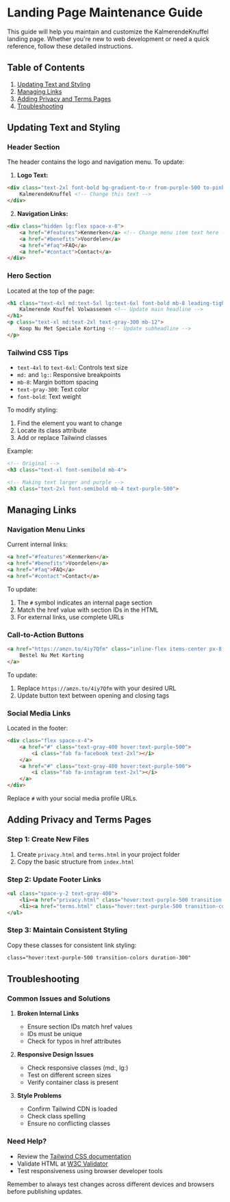 # Landing Page Maintenance Guide

This guide will help you maintain and customize the KalmerendeKnuffel landing page. Whether you're new to web development or need a quick reference, follow these detailed instructions.

## Table of Contents
1. [Updating Text and Styling](#updating-text-and-styling)
2. [Managing Links](#managing-links)
3. [Adding Privacy and Terms Pages](#adding-privacy-and-terms-pages)
4. [Troubleshooting](#troubleshooting)

## Updating Text and Styling

### Header Section
The header contains the logo and navigation menu. To update:

1. **Logo Text:**
```html
<div class="text-2xl font-bold bg-gradient-to-r from-purple-500 to-pink-500 bg-clip-text text-transparent">
    KalmerendeKnuffel <!-- Change this text -->
</div>
```

2. **Navigation Links:**
```html
<div class="hidden lg:flex space-x-8">
    <a href="#features">Kenmerken</a> <!-- Change menu item text here -->
    <a href="#benefits">Voordelen</a>
    <a href="#faq">FAQ</a>
    <a href="#contact">Contact</a>
</div>
```

### Hero Section
Located at the top of the page:
```html
<h1 class="text-4xl md:text-5xl lg:text-6xl font-bold mb-8 leading-tight">
    Kalmerende Knuffel Volwassenen <!-- Update main headline -->
</h1>
<p class="text-xl md:text-2xl text-gray-300 mb-12">
    Koop Nu Met Speciale Korting <!-- Update subheadline -->
</p>
```

### Tailwind CSS Tips
- `text-4xl` to `text-6xl`: Controls text size
- `md:` and `lg:`: Responsive breakpoints
- `mb-8`: Margin bottom spacing
- `text-gray-300`: Text color
- `font-bold`: Text weight

To modify styling:
1. Find the element you want to change
2. Locate its class attribute
3. Add or replace Tailwind classes

Example:
```html
<!-- Original -->
<h3 class="text-xl font-semibold mb-4">

<!-- Making text larger and purple -->
<h3 class="text-2xl font-semibold mb-4 text-purple-500">
```

## Managing Links

### Navigation Menu Links
Current internal links:
```html
<a href="#features">Kenmerken</a>
<a href="#benefits">Voordelen</a>
<a href="#faq">FAQ</a>
<a href="#contact">Contact</a>
```

To update:
1. The `#` symbol indicates an internal page section
2. Match the href value with section IDs in the HTML
3. For external links, use complete URLs

### Call-to-Action Buttons
```html
<a href="https://amzn.to/4iy7Qfm" class="inline-flex items-center px-8 py-4 bg-gradient-to-r from-purple-600 to-pink-600 rounded-full">
    Bestel Nu Met Korting
</a>
```

To update:
1. Replace `https://amzn.to/4iy7Qfm` with your desired URL
2. Update button text between opening and closing tags

### Social Media Links
Located in the footer:
```html
<div class="flex space-x-4">
    <a href="#" class="text-gray-400 hover:text-purple-500">
        <i class="fab fa-facebook text-2xl"></i>
    </a>
    <a href="#" class="text-gray-400 hover:text-purple-500">
        <i class="fab fa-instagram text-2xl"></i>
    </a>
</div>
```

Replace `#` with your social media profile URLs.

## Adding Privacy and Terms Pages

### Step 1: Create New Files
1. Create `privacy.html` and `terms.html` in your project folder
2. Copy the basic structure from `index.html`

### Step 2: Update Footer Links
```html
<ul class="space-y-2 text-gray-400">
    <li><a href="privacy.html" class="hover:text-purple-500 transition-colors duration-300">Privacy Policy</a></li>
    <li><a href="terms.html" class="hover:text-purple-500 transition-colors duration-300">Terms of Service</a></li>
</ul>
```

### Step 3: Maintain Consistent Styling
Copy these classes for consistent link styling:
```html
class="hover:text-purple-500 transition-colors duration-300"
```

## Troubleshooting

### Common Issues and Solutions

1. **Broken Internal Links**
   - Ensure section IDs match href values
   - IDs must be unique
   - Check for typos in href attributes

2. **Responsive Design Issues**
   - Check responsive classes (md:, lg:)
   - Test on different screen sizes
   - Verify container class is present

3. **Style Problems**
   - Confirm Tailwind CDN is loaded
   - Check class spelling
   - Ensure no conflicting classes

### Need Help?
- Review the [Tailwind CSS documentation](https://tailwindcss.com/docs)
- Validate HTML at [W3C Validator](https://validator.w3.org/)
- Test responsiveness using browser developer tools

Remember to always test changes across different devices and browsers before publishing updates.